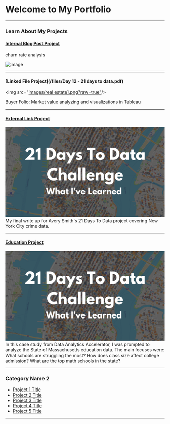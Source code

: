 # Welcome to My Portfolio

---

### Learn About My Projects

#### [Internal Blog Post Project](/bank)

churn rate analysis

<img width="829" alt="image" src="https://github.com/user-attachments/assets/6c595a4a-2247-41d1-9710-390e6521a66e" />

---
#### [Linked File Project](/files/Day 12 - 21 days to data.pdf)
<img src="[images/real estate1.png?raw=true"](https://github.com/user-attachments/assets/398d57d7-c8fb-4e66-a501-036635e57842)/>

Buyer Folio: Market value analyzing and visualizations in Tableau

---
#### [External Link Project](https://www.linkedin.com/pulse/what-i-learned-21-days-data-avery-smith)
[<img src="images/21 Days To Data Challenge What I've Learned Cover.png?raw=true"/>](https://www.linkedin.com/pulse/what-i-learned-21-days-data-avery-smith)
My final write up for Avery Smith's 21 Days To Data project covering New York City crime data. 


---
#### [Education Project](https://www.linkedin.com/pulse/massachusetts-education-analysis-samantha-paul/)
[<img src="images/21 Days To Data Challenge What I've Learned Cover.png?raw=true"/>](https://www.linkedin.com/pulse/what-i-learned-21-days-data-avery-smith)
In this case study from Data Analytics Accelerator, I was prompted to analyze the State of Massachusetts education data. The main focuses were:
What schools are struggling the most?
How does class size affect college admission?
What are the top math schools in the state? 

---

### Category Name 2

- [Project 1 Title](http://example.com/)
- [Project 2 Title](http://example.com/)
- [Project 3 Title](http://example.com/)
- [Project 4 Title](http://example.com/)
- [Project 5 Title](http://example.com/)

---




